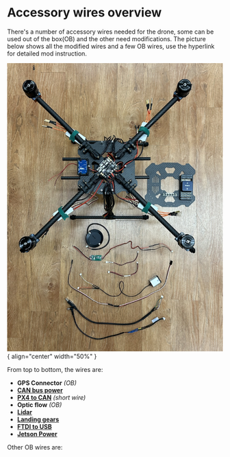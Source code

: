 # Accessory wires overview

There's a number of accessory wires needed for the drone, some can be used out of the box(OB) and the other need modifications. The picture below shows all the modified wires and a few OB wires, use the hyperlink for detailed mod instruction.

![accessory wire](../images/homebrew/Acc_wires.jpg){ align="center" width="50%" }

From top to bottom, the wires are:  
- **GPS Connector** *(OB)*  
- [**CAN bus power**](https://www.youtube.com/watch?v=dQw4w9WgXcQ)  
- [**PX4 to CAN**](https://www.youtube.com/watch?v=dQw4w9WgXcQ) *(short wire)*  
- **Optic flow** *(OB)*  
- [**Lidar**](https://www.youtube.com/watch?v=dQw4w9WgXcQ)  
- [**Landing gears**](https://www.youtube.com/watch?v=dQw4w9WgXcQ)  
- [**FTDI to USB**](https://www.youtube.com/watch?v=dQw4w9WgXcQ)  
- [**Jetson Power**](https://www.youtube.com/watch?v=dQw4w9WgXcQ)


Other OB wires are: